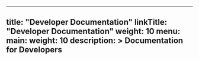 
---
title: "Developer Documentation"
linkTitle: "Developer Documentation"
weight: 10
menu:
  main:
    weight: 10
description: >
  Documentation for Developers
---


